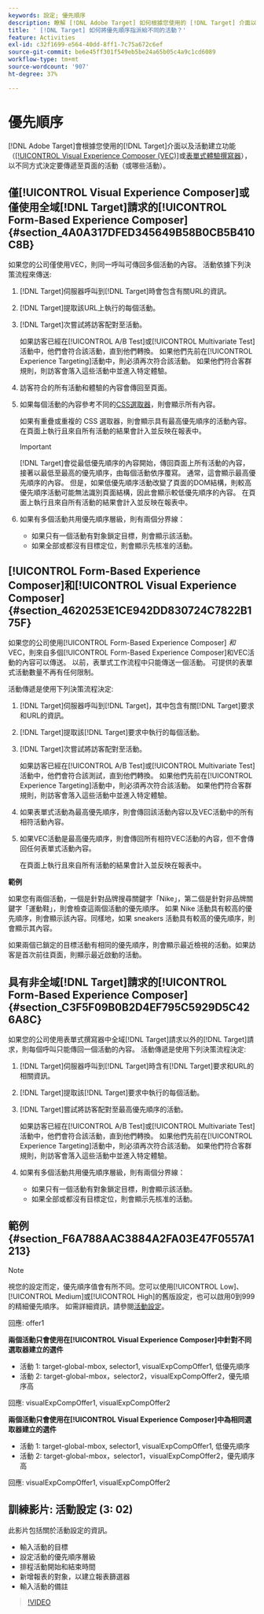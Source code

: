 ```yaml
---
keywords: 設定; 優先順序
description: 瞭解 [!DNL Adobe Target] 如何根據您使用的 [!DNL Target] 介面以及活動建立功能，以不同方式決定要傳遞至頁面的活動（或活動）。
title: ' [!DNL Target] 如何將優先順序指派給不同的活動？'
feature: Activities
exl-id: c32f1699-e564-40dd-8ff1-7c75a672c6ef
source-git-commit: be6e45ff301f549eb5be24a65b05c4a9c1cd6089
workflow-type: tm+mt
source-wordcount: '907'
ht-degree: 37%

---
```


# 優先順序

[!DNL Adobe Target]會根據您使用的[!DNL Target]介面以及活動建立功能（[[!UICONTROL Visual Experience Composer (VEC)]](/help/main/c-experiences/c-visual-experience-composer/visual-experience-composer.md)或[表單式體驗撰寫器](/help/main/c-experiences/form-experience-composer.md)），以不同方式決定要傳遞至頁面的活動（或哪些活動）。

## 僅[!UICONTROL Visual Experience Composer]或僅使用全域[!DNL Target]請求的[!UICONTROL Form-Based Experience Composer] {#section_4A0A317DFED345649B58B0CB5B410C8B}

如果您的公司僅使用VEC，則同一呼叫可傳回多個活動的內容。 活動依據下列決策流程來傳送:

1. [!DNL Target]伺服器呼叫到[!DNL Target]時會包含有關URL的資訊。
1. [!DNL Target]提取該URL上執行的每個活動。
1. [!DNL Target]次嘗試將訪客配對至活動。

   如果訪客已經在[!UICONTROL A/B Test]或[!UICONTROL Multivariate Test]活動中，他們會符合該活動，直到他們轉換。 如果他們先前在[!UICONTROL Experience Targeting]活動中，則必須再次符合該活動。 如果他們符合客群規則，則訪客會落入這些活動中並進入特定體驗。

1. 訪客符合的所有活動和體驗的內容會傳回至頁面。
1. 如果每個活動的內容參考不同的[CSS選取器](/help/main/c-experiences/c-visual-experience-composer/vec-selectors.md#concept_4EB7663E255F439B8D24079D23479337)，則會顯示所有內容。

   如果有重疊或重複的 CSS 選取器，則會顯示具有最高優先順序的活動內容。在頁面上執行且來自所有活動的結果會計入並反映在報表中。

   >[!IMPORTANT]
   >
   >[!DNL Target]會從最低優先順序的內容開始，傳回頁面上所有活動的內容，接著以最低至最高的優先順序，由每個活動依序覆寫。 通常，這會顯示最高優先順序的內容。 但是，如果低優先順序活動改變了頁面的DOM結構，則較高優先順序活動可能無法識別頁面結構，因此會顯示較低優先順序的內容。 在頁面上執行且來自所有活動的結果會計入並反映在報表中。

1. 如果有多個活動共用優先順序層級，則有兩個分界線：

   * 如果只有一個活動有對象鎖定目標，則會顯示該活動。
   * 如果全部或都沒有目標定位，則會顯示先核准的活動。

## [!UICONTROL Form-Based Experience Composer]和[!UICONTROL Visual Experience Composer] {#section_4620253E1CE942DD830724C7822B175F}

如果您的公司使用[!UICONTROL Form-Based Experience Composer] *和* VEC，則來自多個[!UICONTROL Form-Based Experience Composer]和VEC活動的內容可以傳送。 以前，表單式工作流程中只能傳送一個活動。 可提供的表單式活動數量不再有任何限制。

活動傳遞是使用下列決策流程決定:

1. [!DNL Target]伺服器呼叫到[!DNL Target]，其中包含有關[!DNL Target]要求和URL的資訊。
1. [!DNL Target]提取該[!DNL Target]要求中執行的每個活動。
1. [!DNL Target]次嘗試將訪客配對至活動。

   如果訪客已經在[!UICONTROL A/B Test]或[!UICONTROL Multivariate Test]活動中，他們會符合該測試，直到他們轉換。 如果他們先前在[!UICONTROL Experience Targeting]活動中，則必須再次符合該活動。 如果他們符合客群規則，則訪客會落入這些活動中並進入特定體驗。

1. 如果表單式活動為最高優先順序，則會傳回該活動內容以及VEC活動中的所有相符活動內容。
1. 如果VEC活動是最高優先順序，則會傳回所有相符VEC活動的內容，但不會傳回任何表單式活動內容。

   在頁面上執行且來自所有活動的結果會計入並反映在報表中。

**範例**

如果您有兩個活動，一個是針對品牌搜尋關鍵字「Nike」，第二個是針對非品牌關鍵字「運動鞋」，則會檢查這兩個活動的優先順序。 如果 Nike 活動具有較高的優先順序，則會顯示該內容。同樣地，如果 sneakers 活動具有較高的優先順序，則會顯示其內容。

如果兩個已鎖定的目標活動有相同的優先順序，則會顯示最近檢視的活動。如果訪客是首次前往頁面，則顯示最近啟動的活動。

## 具有非全域[!DNL Target]請求的[!UICONTROL Form-Based Experience Composer] {#section_C3F5F09B0B2D4EF795C5929D5C426A8C}

如果您的公司使用表單式撰寫器中全域[!DNL Target]請求以外的[!DNL Target]請求，則每個呼叫只能傳回一個活動的內容。 活動傳遞是使用下列決策流程決定:

1. [!DNL Target]伺服器呼叫到[!DNL Target]時含有[!DNL Target]要求和URL的相關資訊。
1. [!DNL Target]提取該[!DNL Target]要求中執行的每個活動。
1. [!DNL Target]嘗試將訪客配對至最高優先順序的活動。

   如果訪客已經在[!UICONTROL A/B Test]或[!UICONTROL Multivariate Test]活動中，他們會符合該活動，直到他們轉換。 如果他們先前在[!UICONTROL Experience Targeting]活動中，則必須再次符合該活動。 如果他們符合客群規則，則訪客會落入這些活動中並進入特定體驗。

1. 如果有多個活動共用優先順序層級，則有兩個分界線：

   * 如果只有一個活動有對象鎖定目標，則會顯示該活動。
   * 如果全部或都沒有目標定位，則會顯示先核准的活動。

## 範例 {#section_F6A788AAC3884A2FA03E47F0557A1213}

>[!NOTE]
>
>視您的設定而定，優先順序值會有所不同。您可以使用[!UICONTROL Low]、[!UICONTROL Medium]或[!UICONTROL High]的舊版設定，也可以啟用0到999的精細優先順序。 如需詳細資訊，請參閱[活動設定](/help/main/c-activities/activity-settings.md#task_C6B2FF8374724933BE79A83549B9CD02)。

回應: offer1

**兩個活動只會使用在[!UICONTROL Visual Experience Composer]中針對不同選取器建立的選件**

* 活動 1: target-global-mbox, selector1, visualExpCompOffer1, 低優先順序
* 活動 2: target-global-mbox，selector2，visualExpCompOffer2，優先順序高

回應: visualExpCompOffer1, visualExpCompOffer2

**兩個活動只會使用在[!UICONTROL Visual Experience Composer]中為相同選取器建立的選件**

* 活動 1: target-global-mbox, selector1, visualExpCompOffer1, 低優先順序
* 活動 2: target-global-mbox，selector1，visualExpCompOffer2，優先順序高

回應: visualExpCompOffer1, visualExpCompOffer2

## 訓練影片: 活動設定 (3: 02)

此影片包括關於活動設定的資訊。

* 輸入活動的目標
* 設定活動的優先順序層級
* 排程活動開始和結束時間
* 新增報表的對象，以建立報表篩選器
* 輸入活動的備註

>[!VIDEO](https://video.tv.adobe.com/v/17381)
